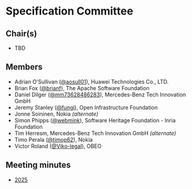 # Specification Committee

## Chair(s)
* TBD

## Members
* Adrian O'Sullivan ([@aosull01][]), Huawei Technologies Co., LTD.
* Brian Fox ([@brianf][]), The Apache Software Foundation
* Daniel Dilger ([@mm73628486283][]), Mercedes-Benz Tech Innovation GmbH
* Jeremy Stanley ([@fungi][]), Open Infrastructure Foundation
* Jonne Soininen, Nokia _(alternate)_
* Simon Phipps ([@webmink][]), Software Heritage Foundation - Inria Foundation
* Tim Herresm, Mercedes-Benz Tech Innovation GmbH _(alternate)_ 
* Timo Perala ([@timop62][]), Nokia
* Victor Roland ([@Viko-legal][]), OBEO

## Meeting minutes

* [2025](./minutes/2025)

[@aosull01]: https://github.com/aosull01
[@brianf]: https://github.com/brianf
[@fungi]: https://github.com/fungi
[@mm73628486283]: https://github.com/mm73628486283
[@timop62]: https://github.com/timop62
[@Viko-legal]: https://github.com/Viko-legal
[@webmink]: https://github.com/webmink

